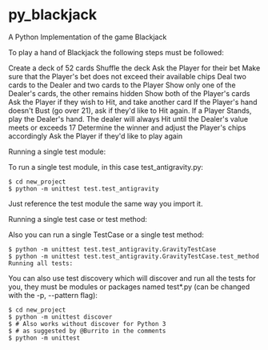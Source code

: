 # py_blackjack

A Python Implementation of the game Blackjack

<p>
To play a hand of Blackjack the following steps must be followed:

Create a deck of 52 cards
Shuffle the deck
Ask the Player for their bet
Make sure that the Player's bet does not exceed their available chips
Deal two cards to the Dealer and two cards to the Player
Show only one of the Dealer's cards, the other remains hidden
Show both of the Player's cards
Ask the Player if they wish to Hit, and take another card
If the Player's hand doesn't Bust (go over 21), ask if they'd like to Hit again.
If a Player Stands, play the Dealer's hand. The dealer will always Hit until the Dealer's value meets or exceeds 17
Determine the winner and adjust the Player's chips accordingly
Ask the Player if they'd like to play again

</p>

Running a single test module:

To run a single test module, in this case test_antigravity.py:

```
$ cd new_project
$ python -m unittest test.test_antigravity
```

Just reference the test module the same way you import it.

Running a single test case or test method:

Also you can run a single TestCase or a single test method:

```
$ python -m unittest test.test_antigravity.GravityTestCase
$ python -m unittest test.test_antigravity.GravityTestCase.test_method
Running all tests:
```

You can also use test discovery which will discover and run all the tests for you, they must be modules or packages named test\*.py (can be changed with the -p, --pattern flag):

```
$ cd new_project
$ python -m unittest discover
$ # Also works without discover for Python 3
$ # as suggested by @Burrito in the comments
$ python -m unittest
```
